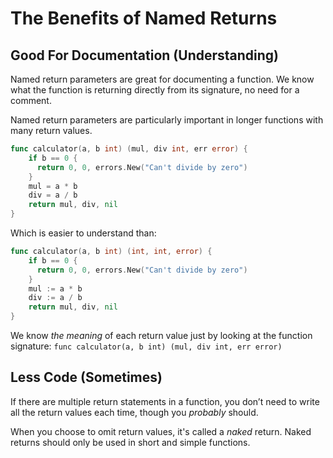 # The Benefits of Named Returns

## Good For Documentation (Understanding)

Named return parameters are great for documenting a function. We know what the function is returning directly from its signature, no need for a comment.

Named return parameters are particularly important in longer functions with many return values.

```go
func calculator(a, b int) (mul, div int, err error) {
    if b == 0 {
      return 0, 0, errors.New("Can't divide by zero")
    }
    mul = a * b
    div = a / b
    return mul, div, nil
}
```

Which is easier to understand than:

```go
func calculator(a, b int) (int, int, error) {
    if b == 0 {
      return 0, 0, errors.New("Can't divide by zero")
    }
    mul := a * b
    div := a / b
    return mul, div, nil
}
```

We know *the meaning* of each return value just by looking at the function signature: `func calculator(a, b int) (mul, div int, err error)`

## Less Code (Sometimes)

If there are multiple return statements in a function, you don’t need to write all the return values each time, though you *probably* should.

When you choose to omit return values, it's called a *naked* return. Naked returns should only be used in short and simple functions.
